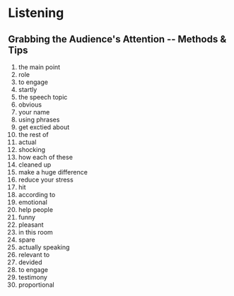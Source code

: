# Listening

## Grabbing the Audience's Attention -- Methods & Tips

1. the main point
2. role
3. to engage
4. startly
5. the speech topic
6. obvious
7. your name
8. using phrases
9. get exctied about
10. the rest of
11. actual
12. shocking
13. how each of these
14. cleaned up
15. make a huge difference
16. reduce your stress
17. hit
18. according to
19. emotional
20. help people
21. funny
22. pleasant
23. in this room
24. spare
25. actually speaking
26. relevant to
27. devided
28. to engage
29. testimony
30. proportional
